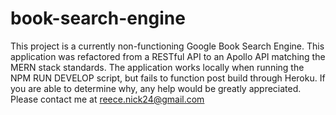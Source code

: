 # book-search-engine

This project is a currently non-functioning Google Book Search Engine. This application was refactored from a RESTful API to an Apollo API matching the MERN stack standards. The application works locally when running the NPM RUN DEVELOP script, but fails to function post build through Heroku. If you are able to determine why, any help would be greatly appreciated. Please contact me at reece.nick24@gmail.com